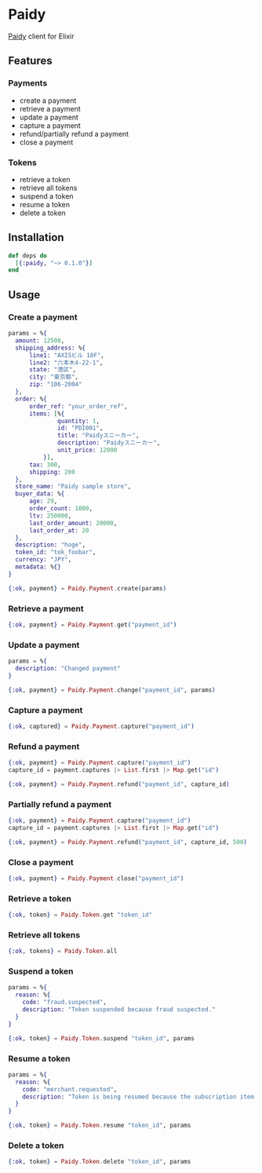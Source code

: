 # Paidy

[Paidy](https://paidy.com/) client for Elixir

## Features

### Payments
* create a payment
* retrieve a payment
* update a payment
* capture a payment
* refund/partially refund a payment
* close a payment

### Tokens
* retrieve a token
* retrieve all tokens
* suspend a token
* resume a token
* delete a token


## Installation


```elixir
def deps do
  [{:paidy, "~> 0.1.0"}]
end
```

## Usage

### Create a payment

```elixir
params = %{
  amount: 12500,
  shipping_address: %{
      line1: "AXISビル 10F",
      line2: "六本木4-22-1",
      state: "港区",
      city: "東京都",
      zip: "106-2004"
  },
  order: %{
      order_ref: "your_order_ref",
      items: [%{
              quantity: 1,
              id: "PDI001",
              title: "Paidyスニーカー",
              description: "Paidyスニーカー",
              unit_price: 12000
          }],
      tax: 300,
      shipping: 200
  },
  store_name: "Paidy sample store",
  buyer_data: %{
      age: 29,
      order_count: 1000,
      ltv: 250000,
      last_order_amount: 20000,
      last_order_at: 20
  },
  description: "hoge",
  token_id: "tok_foobar",
  currency: "JPY",
  metadata: %{}
}

{:ok, payment} = Paidy.Payment.create(params)
```

### Retrieve a payment

```elixir
{:ok, payment} = Paidy.Payment.get("payment_id")
```

### Update a payment

```elixir
params = %{
  description: "Changed payment"
}

{:ok, payment} = Paidy.Payment.change("payment_id", params)
```

### Capture a payment

```elixir
{:ok, captured} = Paidy.Payment.capture("payment_id")
```

### Refund a payment

```elixir
{:ok, payment} = Paidy.Payment.capture("payment_id")
capture_id = payment.captures |> List.first |> Map.get("id")

{:ok, payment} = Paidy.Payment.refund("payment_id", capture_id)
```

### Partially refund a payment

```elixir
{:ok, payment} = Paidy.Payment.capture("payment_id")
capture_id = payment.captures |> List.first |> Map.get("id")

{:ok, payment} = Paidy.Payment.refund("payment_id", capture_id, 500)
```

### Close a payment

```elixir
{:ok, payment} = Paidy.Payment.close("payment_id")
```

### Retrieve a token

```elixir
{:ok, token} = Paidy.Token.get "token_id"
```

### Retrieve all tokens

```elixir
{:ok, tokens} = Paidy.Token.all
```

### Suspend a token

```elixir
params = %{
  reason: %{
    code: "fraud.suspected",
    description: "Token suspended because fraud suspected."
  }
}

{:ok, token} = Paidy.Token.suspend "token_id", params
```

### Resume a token

```elixir
params = %{
  reason: %{
    code: "merchant.requested",
    description: "Token is being resumed because the subscription item is back in stock"
  }
}

{:ok, token} = Paidy.Token.resume "token_id", params
```

### Delete a token

```elixir
{:ok, token} = Paidy.Token.delete "token_id", params
```